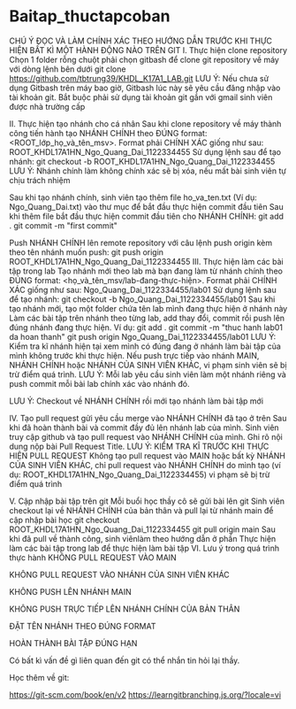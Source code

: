 # Baitap_thuctapcoban
CHÚ Ý ĐỌC VÀ LÀM CHÍNH XÁC THEO HƯỚNG DẪN TRƯỚC KHI THỰC HIỆN BẤT KÌ MỘT HÀNH ĐỘNG NÀO TRÊN GIT
I. Thực hiện clone repository
Chọn 1 folder rỗng chuột phải chọn gitbash để clone git repository về máy với dòng lệnh bên dưới
git clone https://github.com/tbtrung39/KHDL_K17A1_LAB.git
LƯU Ý: Nếu chưa sử dụng Gitbash trên máy bao giờ, Gitbash lúc này sẽ yêu cầu đăng nhập vào tài khoản git. Bắt buộc phải sử dụng tài khoản git gắn với gmail sinh viên được nhà trường cấp

II. Thực hiện tạo nhánh cho cá nhân
Sau khi clone repository về máy thành công tiến hành tạo NHÁNH CHÍNH theo ĐÚNG format: <ROOT_lớp_họ_và_tên_msv>. Format phải CHÍNH XÁC giống như sau: ROOT_KHDL17A1HN_Ngo_Quang_Dai_1122334455
Sử dụng lệnh sau để tạo nhánh:
git checkout -b ROOT_KHDL17A1HN_Ngo_Quang_Dai_1122334455
LƯU Ý: Nhánh chính làm không chính xác sẽ bị xóa, nếu mất bài sinh viên tự chịu trách nhiệm

Sau khi tạo nhánh chính, sinh viên tạo thêm file ho_va_ten.txt (Ví dụ: Ngo_Quang_Dai.txt) vào thư mục để bắt đầu thực hiện commit đầu tiên
Sau khi thêm file bắt đầu thực hiện commit đầu tiên cho NHÁNH CHÍNH:
git add .
git commit -m "first commit"

Push NHÁNH CHÍNH lên remote repository với câu lệnh push origin kèm theo tên nhánh muốn push:
git push origin ROOT_KHDL17A1HN_Ngo_Quang_Dai_1122334455
III. Thực hiện làm các bài tập trong lab
Tạo nhánh mới theo lab mà bạn đang làm từ nhánh chính theo ĐÚNG format: <họ_và_tên_msv/lab-đang-thực-hiện>. Format phải CHÍNH XÁC giống như sau: Ngo_Quang_Dai_1122334455/lab01
Sử dụng lệnh sau để tạo nhánh:
git checkout -b Ngo_Quang_Dai_1122334455/lab01
Sau khi tạo nhánh mới, tạo một folder chứa tên lab mình đang thực hiện ở nhánh này
Làm các bài tập trên nhánh theo từng lab, add thay đổi, commit rồi push lên đúng nhánh đang thực hiện. Ví dụ:
git add .
git commit -m "thuc hanh lab01 da hoan thanh"
git push origin Ngo_Quang_Dai_1122334455/lab01
LƯU Ý: Kiểm tra kĩ nhánh hiện tại xem mình có đúng đang ở nhánh làm bài tập của mình không trước khi thực hiện. Nếu push trực tiếp vào nhánh MAIN, NHÁNH CHÍNH hoặc NHÁNH CỦA SINH VIÊN KHÁC, vi phạm sinh viên sẽ bị trừ điểm quá trình. LƯU Ý: Mỗi lab yêu cầu sinh viên làm một nhánh riêng và push commit mỗi bài lab chính xác vào nhánh đó.

LƯU Ý: Checkout về NHÁNH CHÍNH rồi mới tạo nhánh làm bài tập mới

IV. Tạo pull request gửi yêu cầu merge vào NHÁNH CHÍNH đã tạo ở trên
Sau khi đã hoàn thành bài và commit đầy đủ lên nhánh lab của mình. Sinh viên truy cập github và tạo pull request vào NHÁNH CHÍNH của mình. Ghi rõ nội dung nộp bài Pull Request Title.
LƯU Ý: KIỂM TRA KĨ TRƯỚC KHI THỰC HIỆN PULL REQUEST Không tạo pull request vào MAIN hoặc bất kỳ NHÁNH CỦA SINH VIÊN KHÁC, chỉ pull request vào NHÁNH CHÍNH do mình tạo (ví dụ: ROOT_KHDL17A1HN_Ngo_Quang_Dai_1122334455) vi phạm sẽ bị trừ điểm quá trình

V. Cập nhập bài tập trên git
Mỗi buổi học thầy cô sẽ gửi bài lên git
Sinh viên checkout lại về NHÁNH CHÍNH của bản thân và pull lại từ nhánh main để cập nhập bài học
git checkout ROOT_KHDL17A1HN_Ngo_Quang_Dai_1122334455
git pull origin main
Sau khi đã pull về thành công, sinh viênlàm theo hướng dẫn ở phần Thực hiện làm các bài tập trong lab để thực hiện làm bài tập
VI. Lưu ý trong quá trình thực hành
KHÔNG PULL REQUEST VÀO MAIN

KHÔNG PULL REQUEST VÀO NHÁNH CỦA SINH VIÊN KHÁC

KHÔNG PUSH LÊN NHÁNH MAIN

KHÔNG PUSH TRỰC TIẾP LÊN NHÁNH CHÍNH CỦA BẢN THÂN

ĐẶT TÊN NHÁNH THEO ĐÚNG FORMAT

HOÀN THÀNH BÀI TẬP ĐÚNG HẠN

Có bất kì vấn đề gì liên quan đến git có thể nhắn tin hỏi lại thầy.

Học thêm về git:

https://git-scm.com/book/en/v2
https://learngitbranching.js.org/?locale=vi
